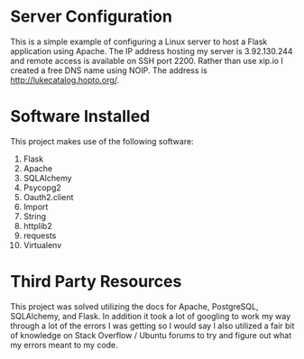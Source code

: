 # Server Configuration
This is a simple example of configuring a Linux server to host a Flask application using Apache. The IP address hosting my server is 3.92.130.244 and remote access is available on SSH port 2200. Rather than use xip.io I created a free DNS name using NOIP. The address is http://lukecatalog.hopto.org/.

# Software Installed
This project makes use of the following software:

1. Flask
2. Apache
3. SQLAlchemy
4. Psycopg2
5. Oauth2.client
6. Import
7. String
8. httplib2
9. requests
10. Virtualenv

# Third Party Resources
This project was solved utilizing the docs for Apache, PostgreSQL, SQLAlchemy, and Flask. In addition it took a lot of googling to work my way through a lot of the errors I was getting so I would say I also utilized a fair bit of knowledge on Stack Overflow / Ubuntu forums to try and figure out what my errors meant to my code. 
